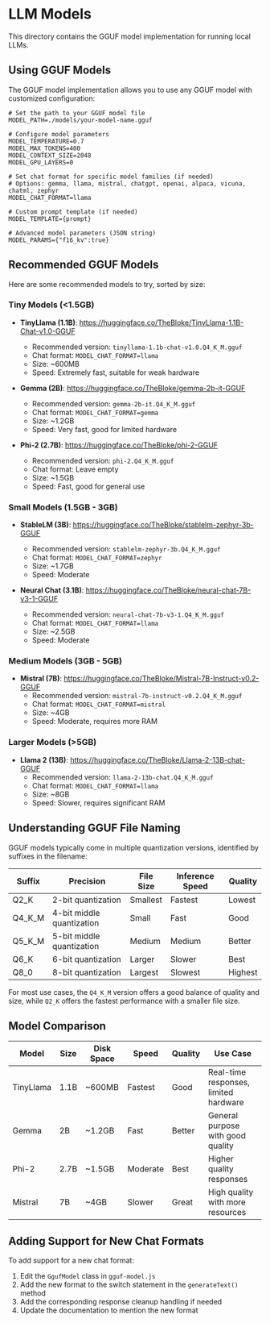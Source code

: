 # LLM Models

This directory contains the GGUF model implementation for running local LLMs.

## Using GGUF Models

The GGUF model implementation allows you to use any GGUF model with customized configuration:

```
# Set the path to your GGUF model file
MODEL_PATH=./models/your-model-name.gguf

# Configure model parameters
MODEL_TEMPERATURE=0.7
MODEL_MAX_TOKENS=400
MODEL_CONTEXT_SIZE=2048
MODEL_GPU_LAYERS=0

# Set chat format for specific model families (if needed)
# Options: gemma, llama, mistral, chatgpt, openai, alpaca, vicuna, chatml, zephyr
MODEL_CHAT_FORMAT=llama

# Custom prompt template (if needed)
MODEL_TEMPLATE={prompt}

# Advanced model parameters (JSON string)
MODEL_PARAMS={"f16_kv":true}
```

## Recommended GGUF Models

Here are some recommended models to try, sorted by size:

### Tiny Models (<1.5GB)
- **TinyLlama (1.1B)**: https://huggingface.co/TheBloke/TinyLlama-1.1B-Chat-v1.0-GGUF
  - Recommended version: `tinyllama-1.1b-chat-v1.0.Q4_K_M.gguf`
  - Chat format: `MODEL_CHAT_FORMAT=llama`
  - Size: ~600MB
  - Speed: Extremely fast, suitable for weak hardware

- **Gemma (2B)**: https://huggingface.co/TheBloke/gemma-2b-it-GGUF
  - Recommended version: `gemma-2b-it.Q4_K_M.gguf`
  - Chat format: `MODEL_CHAT_FORMAT=gemma`
  - Size: ~1.2GB
  - Speed: Very fast, good for limited hardware

- **Phi-2 (2.7B)**: https://huggingface.co/TheBloke/phi-2-GGUF
  - Recommended version: `phi-2.Q4_K_M.gguf`
  - Chat format: Leave empty
  - Size: ~1.5GB
  - Speed: Fast, good for general use

### Small Models (1.5GB - 3GB)
- **StableLM (3B)**: https://huggingface.co/TheBloke/stablelm-zephyr-3b-GGUF
  - Recommended version: `stablelm-zephyr-3b.Q4_K_M.gguf`
  - Chat format: `MODEL_CHAT_FORMAT=zephyr`
  - Size: ~1.7GB
  - Speed: Moderate

- **Neural Chat (3.1B)**: https://huggingface.co/TheBloke/neural-chat-7B-v3-1-GGUF
  - Recommended version: `neural-chat-7b-v3-1.Q4_K_M.gguf`
  - Chat format: `MODEL_CHAT_FORMAT=llama`
  - Size: ~2.5GB
  - Speed: Moderate

### Medium Models (3GB - 5GB)
- **Mistral (7B)**: https://huggingface.co/TheBloke/Mistral-7B-Instruct-v0.2-GGUF
  - Recommended version: `mistral-7b-instruct-v0.2.Q4_K_M.gguf`
  - Chat format: `MODEL_CHAT_FORMAT=mistral`
  - Size: ~4GB
  - Speed: Moderate, requires more RAM

### Larger Models (>5GB)
- **Llama 2 (13B)**: https://huggingface.co/TheBloke/Llama-2-13B-chat-GGUF
  - Recommended version: `llama-2-13b-chat.Q4_K_M.gguf`
  - Chat format: `MODEL_CHAT_FORMAT=llama`
  - Size: ~8GB
  - Speed: Slower, requires significant RAM

## Understanding GGUF File Naming

GGUF models typically come in multiple quantization versions, identified by suffixes in the filename:

| Suffix    | Precision                  | File Size | Inference Speed | Quality |
|-----------|----------------------------|-----------|-----------------|---------|  
| Q2_K      | 2-bit quantization         | Smallest  | Fastest         | Lowest  |
| Q4_K_M    | 4-bit middle quantization  | Small     | Fast            | Good    |
| Q5_K_M    | 5-bit middle quantization  | Medium    | Medium          | Better  |
| Q6_K      | 6-bit quantization         | Larger    | Slower          | Best    |
| Q8_0      | 8-bit quantization         | Largest   | Slowest         | Highest |

For most use cases, the `Q4_K_M` version offers a good balance of quality and size, while `Q2_K` offers the fastest performance with a smaller file size.

## Model Comparison

| Model      | Size   | Disk Space | Speed    | Quality | Use Case                              |
|------------|--------|------------|----------|---------|-------------------------------------|
| TinyLlama  | 1.1B   | ~600MB     | Fastest  | Good    | Real-time responses, limited hardware |
| Gemma      | 2B     | ~1.2GB     | Fast     | Better  | General purpose with good quality     |
| Phi-2      | 2.7B   | ~1.5GB     | Moderate | Best    | Higher quality responses              |
| Mistral    | 7B     | ~4GB       | Slower   | Great   | High quality with more resources      |

## Adding Support for New Chat Formats

To add support for a new chat format:

1. Edit the `GgufModel` class in `gguf-model.js`
2. Add the new format to the switch statement in the `generateText()` method
3. Add the corresponding response cleanup handling if needed
4. Update the documentation to mention the new format